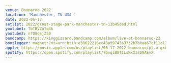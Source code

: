 ```yaml
---
venue: Boonaroo 2022
location: 'Manchester, TN USA '
date: 2022-06-17
setlist: 2022/great-stage-park-manchester-tn-13b45ded.html
youtube1: TbTBVZuTq4k
youtube2: n7O8qsjZ50
bandcamp: https://kinggizzard.bandcamp.com/album/live-at-bonnaroo-22
bootlegger: magnet:?xt=urn:btih:e38622216cc43a99743a3732b7bbaa67cf11c13d&dn=King%20Gizzard%20%26%20The%20Lizard%20Wizard%20-%20Live%20At%20Bonnaroo%20%2722&tr=udp%3A%2F%2Ftracker.opentrackr.org%3A1337%2Fannounce&tr=udp%3A%2F%2F9.rarbg.com%3A2810%2Fannounce&tr=udp%3A%2F%2Ftracker.openbittorrent.com%3A6969%2Fannounce&tr=http%3A%2F%2Ftracker.openbittorrent.com%3A80%2Fannounce&tr=udp%3A%2F%2Fopentracker.i2p.rocks%3A6969%2Fannounce&tr=https%3A%2F%2Fopentracker.i2p.rocks%3A443%2Fannounce&tr=udp%3A%2F%2Fopen.stealth.si%3A80%2Fannounce
apple: https://music.apple.com/us/playlist/06-17-2022-boonaroo/pl.u-gxblkLlI3lYDvk
spotify: https://open.spotify.com/playlist/7DvqiB8T1LsNxXIsD9AEvX
---
```

